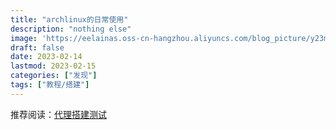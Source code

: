 ```yaml
---
title: "archlinux的日常使用"
description: "nothing else"
image: 'https://eelainas.oss-cn-hangzhou.aliyuncs.com/blog_picture/y23m2/111da.png'
draft: false
date: 2023-02-14
lastmod: 2023-02-15
categories: ["发现"]
tags: ["教程/搭建"]
---
```



推荐阅读：[代理搭建测试](https://github.com/cutecwc/Elaina/blob/main/content/posts/y23m2/V2Ray%3F.md)
